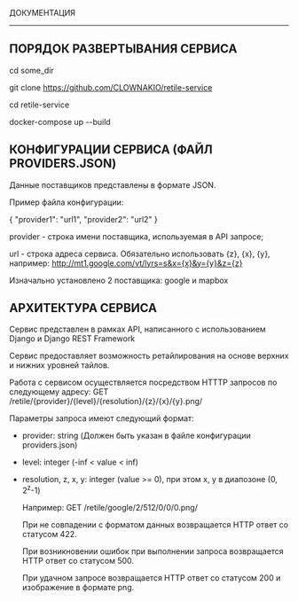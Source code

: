 ДОКУМЕНТАЦИЯ
- - -

ПОРЯДОК РАЗВЕРТЫВАНИЯ СЕРВИСА
-

cd some_dir

git clone https://github.com/CLOWNAKIO/retile-service

cd retile-service

docker-compose up --build


КОНФИГУРАЦИИ СЕРВИСА
(ФАЙЛ PROVIDERS.JSON)
-

Данные поставщиков представлены в формате JSON.

Пример файла конфигурации:

{
  "provider1": "url1",
  "provider2": "url2"
}

provider - строка имени поставщика, используемая в API запросе;

url - строка адреса сервиса. Обязательно использовать {z}, {x}, {y}, например: http://mt1.google.com/vt/lyrs=s&x={x}&y={y}&z={z}

Изначально установлено 2 поставщика: google и mapbox

АРХИТЕКТУРА СЕРВИСА
-
Сервис представлен в рамках API, написанного с использованием Django и Django REST Framework

Сервис предоставляет возможность ретайлирования на основе верхних и нижних уровней тайлов.

Работа с сервисом осуществляется посредством HTTTP запросов по следующему адресу:
GET /retile/{provider}/{level}/{resolution}/{z}/{x}/{y}.png/

Параметры запроса имеют следующий формат:

- provider: string (Должен быть указан в файле конфигурации providers.json)
- level: integer (-inf < value < inf)
- resolution, z, x, y: integer (value >= 0), при этом x, y в диапозоне (0, 2<sup>z</sup>-1)

  Например: GET /retile/google/2/512/0/0/0.png/

  При не совпадении с форматом данных возвращается HTTP ответ со статусом 422.

  При возникновении ошибок при выполнении запроса возвращается HTTP ответ со статусом 500.

  При удачном запросе возвращается HTTP ответ со статусом 200 и изображение в формате png.





